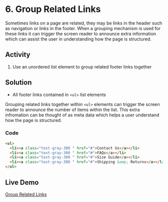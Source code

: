 # 6. Group Related Links
Sometimes links on a page are related, they may be links in the header such as navigation or links in the footer. When a grouping mechanism is used for these links it can trigger the screen reader to announce extra information which can assist the user in understanding how the page is structured.

## Activity
1.	Use an unordered list element to group related footer links together

## Solution
* All footer links contained in `<ul>` list elements

Grouping related links together within `<ul>` elements can trigger the screen reader to announce the number of items within the list. This extra infromation can be thought of as meta data which helps a user understand how the page is structured.

### Code
```html
<ul>
  <li><a class="text-gray-300 " href="#">Contact Us</a></li>
  <li><a class="text-gray-300 " href="#">FAQs</a></li>
  <li><a class="text-gray-300 " href="#">Size Guide</a></li>
  <li><a class="text-gray-300 " href="#">Shipping &amp; Returns</a></li>
</ul>
```

## Live Demo
[Group Related Links](https://canaxess.github.io/ACME-fashion-house/2-add-pagelevel-content/6-group-related-links/finish/)
